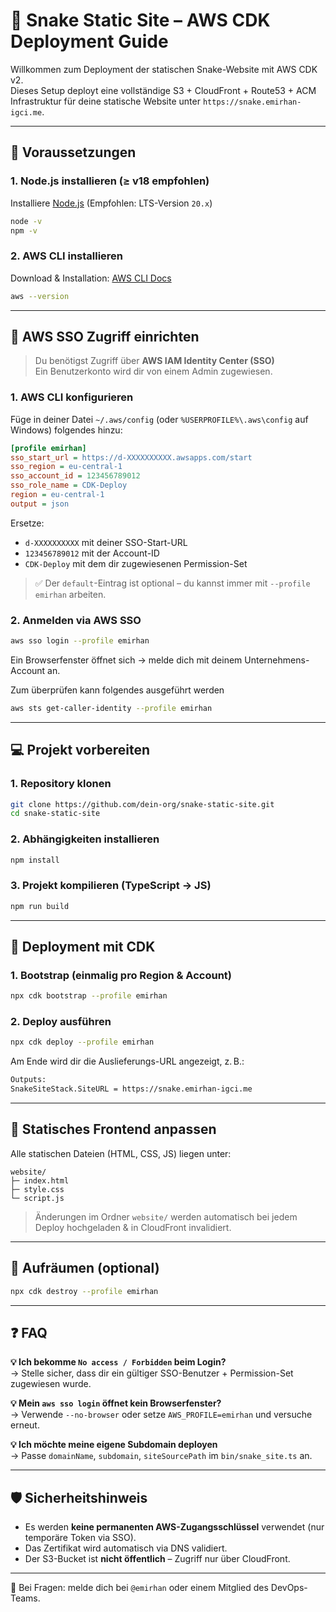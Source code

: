 # 🐍 Snake Static Site – AWS CDK Deployment Guide

Willkommen zum Deployment der statischen Snake-Website mit AWS CDK v2.  
Dieses Setup deployt eine vollständige S3 + CloudFront + Route53 + ACM Infrastruktur für deine statische Website unter `https://snake.emirhan-igci.me`.

---

## 🧰 Voraussetzungen

### 1. Node.js installieren (≥ v18 empfohlen)

Installiere [Node.js](https://nodejs.org/) (Empfohlen: LTS-Version `20.x`)

```bash
node -v
npm -v
```

### 2. AWS CLI installieren

Download & Installation: [AWS CLI Docs](https://docs.aws.amazon.com/cli/latest/userguide/getting-started-install.html)

```bash
aws --version
```

---

## 🔐 AWS SSO Zugriff einrichten

> Du benötigst Zugriff über **AWS IAM Identity Center (SSO)**  
> Ein Benutzerkonto wird dir von einem Admin zugewiesen.

### 1. AWS CLI konfigurieren

Füge in deiner Datei `~/.aws/config` (oder `%USERPROFILE%\.aws\config` auf Windows) folgendes hinzu:

```ini
[profile emirhan]
sso_start_url = https://d-XXXXXXXXXX.awsapps.com/start
sso_region = eu-central-1
sso_account_id = 123456789012
sso_role_name = CDK-Deploy
region = eu-central-1
output = json
```

Ersetze:
- `d-XXXXXXXXXX` mit deiner SSO-Start-URL
- `123456789012` mit der Account-ID
- `CDK-Deploy` mit dem dir zugewiesenen Permission-Set

> ✅ Der `default`-Eintrag ist optional – du kannst immer mit `--profile emirhan` arbeiten.

### 2. Anmelden via AWS SSO

```bash
aws sso login --profile emirhan
```

Ein Browserfenster öffnet sich → melde dich mit deinem Unternehmens-Account an.

Zum überprüfen kann folgendes ausgeführt werden

```bash
aws sts get-caller-identity --profile emirhan
```

---

## 💻 Projekt vorbereiten

### 1. Repository klonen

```bash
git clone https://github.com/dein-org/snake-static-site.git
cd snake-static-site
```

### 2. Abhängigkeiten installieren

```bash
npm install
```

### 3. Projekt kompilieren (TypeScript → JS)

```bash
npm run build
```

---

## 🚀 Deployment mit CDK

### 1. Bootstrap (einmalig pro Region & Account)

```bash
npx cdk bootstrap --profile emirhan
```

### 2. Deploy ausführen

```bash
npx cdk deploy --profile emirhan
```

Am Ende wird dir die Auslieferungs-URL angezeigt, z. B.:

```txt
Outputs:
SnakeSiteStack.SiteURL = https://snake.emirhan-igci.me
```

---

## 📂 Statisches Frontend anpassen

Alle statischen Dateien (HTML, CSS, JS) liegen unter:

```
website/
├─ index.html
├─ style.css
└─ script.js
```

> Änderungen im Ordner `website/` werden automatisch bei jedem Deploy hochgeladen & in CloudFront invalidiert.

---

## 🧼 Aufräumen (optional)

```bash
npx cdk destroy --profile emirhan
```

---

## ❓ FAQ

**💡 Ich bekomme `No access / Forbidden` beim Login?**  
→ Stelle sicher, dass dir ein gültiger SSO-Benutzer + Permission-Set zugewiesen wurde.

**💡 Mein `aws sso login` öffnet kein Browserfenster?**  
→ Verwende `--no-browser` oder setze `AWS_PROFILE=emirhan` und versuche erneut.

**💡 Ich möchte meine eigene Subdomain deployen**  
→ Passe `domainName`, `subdomain`, `siteSourcePath` im `bin/snake_site.ts` an.

---

## 🛡️ Sicherheitshinweis

- Es werden **keine permanenten AWS-Zugangsschlüssel** verwendet (nur temporäre Token via SSO).
- Das Zertifikat wird automatisch via DNS validiert.
- Der S3-Bucket ist **nicht öffentlich** – Zugriff nur über CloudFront.

---

📣 Bei Fragen: melde dich bei `@emirhan` oder einem Mitglied des DevOps-Teams.
